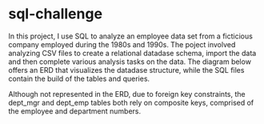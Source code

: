 # sql-challenge

In this project, I use SQL to analyze an employee data set from a ficticious company employed during the 1980s and 1990s. The poject involved analyzing CSV files to create a relational datadase schema, import the data and then complete various analysis tasks on the data. The diagram below offers an ERD that visualizes the datadase structure, while the SQL files contain the build of the tables and queries.

Although not represented in the ERD, due to foreign key constraints, the dept_mgr and dept_emp tables both rely on composite keys, comprised of the employee and department numbers.
